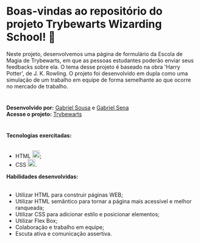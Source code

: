 # Boas-vindas ao repositório do projeto Trybewarts Wizarding School! 🧙

Neste projeto, desenvolvemos uma página de formulário da Escola de Magia de Trybewarts, em que as pessoas estudantes poderão enviar seus feedbacks sobre ela. O tema desse projeto é baseado na obra 'Harry Potter', de J. K. Rowling. O projeto foi desenvolvido em dupla como uma simulação de um trabalho em equipe de forma semelhante ao que ocorre no mercado de trabalho.
 #

<strong>Desenvolvido por:</strong> [Gabriel Sousa](https://www.linkedin.com/in/gabriel-dev-biotec/) e [Gabriel Sena](https://www.linkedin.com/in/senaemcena/)</br>
<strong>Acesse o projeto:</strong> [Trybewarts](https://project-trybewarts-gso.vercel.app/)
#

<summary><strong>Tecnologias exercitadas:</strong></summary><br />
  
 * HTML <img src="https://cdn.jsdelivr.net/gh/devicons/devicon/icons/html5/html5-original.svg" width="20" height="20"/>;
 * CSS <img src="https://cdn.jsdelivr.net/gh/devicons/devicon/icons/css3/css3-original.svg" width="20" height="20"/>.
 
 <summary><strong>Habilidades desenvolvidas:</strong></summary><br />

 * Utilizar HTML para construir páginas WEB;
 * Utilizar HTML semântico para tornar a página mais acessível e melhor ranqueada;
 * Utilizar CSS para adicionar estilo e posicionar elementos;
 * Utilizar Flex Box;
 * Colaboração e trabalho em equipe;
 * Escuta ativa e comunicação assertiva.
